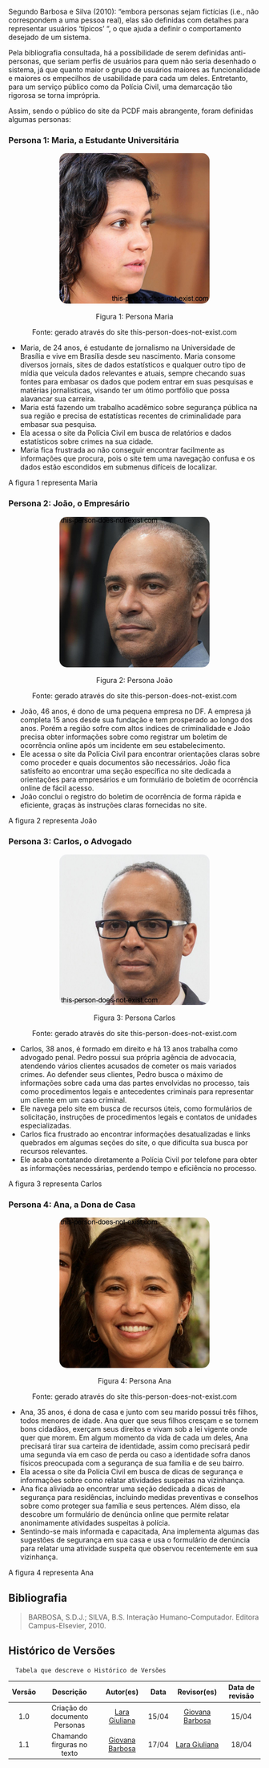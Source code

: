 Segundo Barbosa e Silva (2010): “embora personas sejam fictícias (i.e., não correspondem a uma pessoa real), elas são definidas com detalhes para representar usuários ‘típicos’ “, o que ajuda a definir o comportamento desejado de um sistema.

Pela bibliografia consultada, há a possibilidade de serem definidas anti-personas, que seriam perfis de usuários para quem não seria desenhado o sistema, já que quanto maior o grupo de usuários maiores as funcionalidade e maiores os empecilhos de usabilidade para cada um deles. Entretanto, para um serviço público como da Polícia Civil, uma demarcação tão rigorosa se torna imprópria.

Assim, sendo o público do site da PCDF mais abrangente, foram definidas algumas personas:
### Persona 1: Maria, a Estudante Universitária


<p style="text-align: center">
    <img src="../../assets/Analise_Requisitos/maria.jpeg" alt="maria" style="border-radius: 5%; width: 300px;"/>
</p>
<p style="text-align: center">Figura 1: Persona Maria</p>
<p style="text-align: center">Fonte: gerado através do site this-person-does-not-exist.com</p>

* Maria, de 24 anos, é estudante de jornalismo na Universidade de Brasília e vive em Brasília desde seu nascimento. Maria consome diversos jornais, sites de dados estatísticos e qualquer outro tipo de mídia que veicula dados relevantes e atuais, sempre checando suas fontes para embasar os dados que podem entrar em suas pesquisas e matérias jornalísticas, visando ter um ótimo portfólio que possa alavancar sua carreira.
* Maria está fazendo um trabalho acadêmico sobre segurança pública na sua região e precisa de estatísticas recentes de criminalidade para embasar sua pesquisa.
* Ela acessa o site da Polícia Civil em busca de relatórios e dados estatísticos sobre crimes na sua cidade.
* Maria fica frustrada ao não conseguir encontrar facilmente as informações que procura, pois o site tem uma navegação confusa e os dados estão escondidos em submenus difíceis de localizar.

A figura 1 representa Maria
### Persona 2: João, o Empresário

<p style="text-align: center">
    <img src="../../assets/Analise_Requisitos/joao.jpeg" alt="ababaab" style="border-radius: 5%; width: 300px;"/>
</p>
<p style="text-align: center">Figura 2: Persona João</p>

<p style="text-align: center">Fonte: gerado através do site this-person-does-not-exist.com</p>

* João, 46 anos, é dono de uma pequena empresa no DF. A empresa já completa 15 anos desde sua fundação e tem prosperado ao longo dos anos. Porém a região sofre com altos indices de criminalidade e João precisa obter informações sobre como registrar um boletim de ocorrência online após um incidente em seu estabelecimento.
* Ele acessa o site da Polícia Civil para encontrar orientações claras sobre como proceder e quais documentos são necessários.
João fica satisfeito ao encontrar uma seção específica no site dedicada a orientações para empresários e um formulário de boletim de ocorrência online de fácil acesso.
* João conclui o registro do boletim de ocorrência de forma rápida e eficiente, graças às instruções claras fornecidas no site.

A figura 2 representa João
### Persona 3: Carlos, o Advogado


<p style="text-align: center">
    <img src="../../assets/Analise_Requisitos/carlos.jpeg" alt="ababaab" style="border-radius: 5%; width: 300px;"/>
</p>
<p style="text-align: center">Figura 3: Persona Carlos</p>
<p style="text-align: center">Fonte: gerado através do site this-person-does-not-exist.com</p>

* Carlos, 38 anos, é formado em direito e há 13 anos trabalha como advogado penal. Pedro possui sua própria agência de advocacia, atendendo vários clientes acusados de cometer os mais variados crimes. Ao defender seus clientes, Pedro busca o máximo de informações sobre cada uma das partes envolvidas no processo, tais como procedimentos legais e antecedentes criminais para representar um cliente em um caso criminal.
* Ele navega pelo site em busca de recursos úteis, como formulários de solicitação, instruções de procedimentos legais e contatos de unidades especializadas.
* Carlos fica frustrado ao encontrar informações desatualizadas e links quebrados em algumas seções do site, o que dificulta sua busca por recursos relevantes.
* Ele acaba contatando diretamente a Polícia Civil por telefone para obter as informações necessárias, perdendo tempo e eficiência no processo.

A figura 3 representa Carlos
### Persona 4: Ana, a Dona de Casa


<p style="text-align: center">
    <img src="../../assets/Analise_Requisitos/ana.jpeg" alt="ababaab" style="border-radius: 5%; width: 300px;"/>
</p>
<p style="text-align: center">Figura 4: Persona Ana</p>

<p style="text-align: center">Fonte: gerado através do site this-person-does-not-exist.com</p>

* Ana, 35 anos, é dona de casa e junto com seu marido possui três filhos, todos menores de idade. Ana quer que seus filhos cresçam e se tornem bons cidadãos, exerçam seus direitos e vivam sob a lei vigente onde quer que morem. Em algum momento da vida de cada um deles, Ana precisará tirar sua carteira de identidade, assim como precisará pedir uma segunda via em caso de perda ou caso a identidade sofra danos físicos preocupada com a segurança de sua família e de seu bairro.
* Ela acessa o site da Polícia Civil em busca de dicas de segurança e informações sobre como relatar atividades suspeitas na vizinhança.
* Ana fica aliviada ao encontrar uma seção dedicada a dicas de segurança para residências, incluindo medidas preventivas e conselhos sobre como proteger sua família e seus pertences. Além disso, ela descobre um formulário de denúncia online que permite relatar anonimamente atividades suspeitas à polícia.
* Sentindo-se mais informada e capacitada, Ana implementa algumas das sugestões de segurança em sua casa e usa o formulário de denúncia para relatar uma atividade suspeita que observou recentemente em sua vizinhança.

A figura 4 representa Ana

## Bibliografia
> BARBOSA, S.D.J.; SILVA, B.S. Interação Humano-Computador. Editora Campus-Elsevier, 2010.

## Histórico de Versões
      Tabela que descreve o Histórico de Versões
| Versão |          Descrição              |     Autor(es)      |      Data      |   Revisor(es)     |    Data de revisão    |  
|:------:|:-------------------------------:|:--------------:|:--------------:|:-------------:|:---------------------:|
|  1.0   | Criação do documento Personas                   |   [Lara Giuliana](https://github.com/gravelylara)     |   15/04   |[Giovana Barbosa](https://github.com/gio221)   |15/04|
|  1.1   | Chamando firguras no texto                   |  [Giovana Barbosa](https://github.com/gio221)   |   17/04   |   [Lara Giuliana](https://github.com/gravelylara)     |   18/04  

